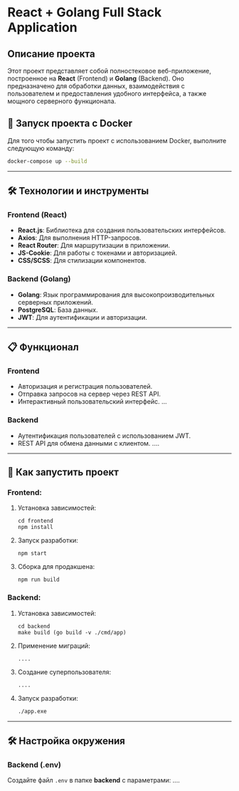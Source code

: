 # React + Golang Full Stack Application

## Описание проекта

Этот проект представляет собой полностековое веб-приложение, построенное на **React** (Frontend) и **Golang** (Backend). Оно предназначено для обработки данных, взаимодействия с пользователем и предоставления удобного интерфейса, а также мощного серверного функционала.

## 🚀 Запуск проекта с Docker

Для того чтобы запустить проект с использованием Docker, выполните следующую команду:
```bash
docker-compose up --build
```

---

## 🛠 Технологии и инструменты

### **Frontend (React)**

- **React.js**: Библиотека для создания пользовательских интерфейсов.
- **Axios**: Для выполнения HTTP-запросов.
- **React Router**: Для маршрутизации в приложении.
- **JS-Cookie**: Для работы с токенами и авторизацией.
- **CSS/SCSS**: Для стилизации компонентов.

### **Backend (Golang)**

- **Golang**: Язык программирования для высокопроизводительных серверных приложений.
- **PostgreSQL**: База данных.
- **JWT**: Для аутентификации и авторизации.

---

## 📋 Функционал

### **Frontend**

- Авторизация и регистрация пользователей.
- Отправка запросов на сервер через REST API.
- Интерактивный пользовательский интерфейс.
...

### **Backend**

- Аутентификация пользователей с использованием JWT.
- REST API для обмена данными с клиентом.
....

---

## 🚀 Как запустить проект

### **Frontend:**

1. Установка зависимостей:
    ```
    cd frontend
    npm install
    ```

2. Запуск разработки:
    ```
    npm start
    ```

3. Сборка для продакшена:
    ```
    npm run build
    ```

### **Backend:**

1. Установка зависимостей:
    ```
    cd backend
    make build (go build -v ./cmd/app)
    ```

2. Применение миграций:
    ```
    ....
    ```

3. Создание суперпользователя:
    ```
    ....
    ```

4. Запуск разработки:
    ```bash
    ./app.exe
    ```

---

## 🛠 Настройка окружения

### **Backend (.env)**

Создайте файл `.env` в папке **backend** с параметрами:
    ....
